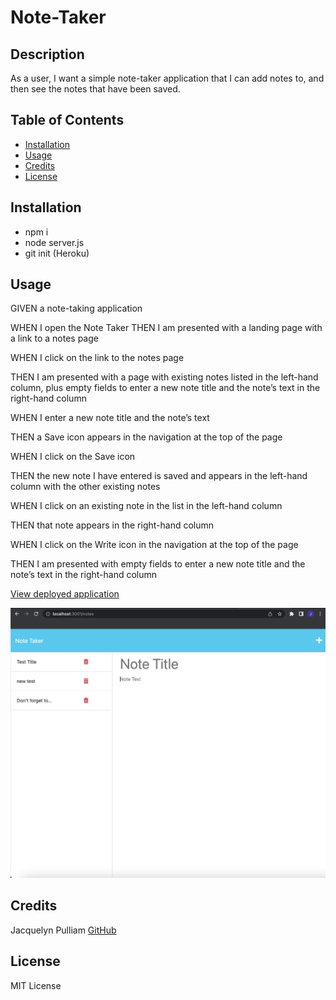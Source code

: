 # Note-Taker

## Description
As a user, I want a simple note-taker application that I can add notes to, and then see the notes that have been saved.

## Table of Contents
- [Installation](#installation)
- [Usage](#usage)
- [Credits](#credits)
- [License](#license)

## Installation
* npm i
* node server.js
* git init (Heroku)

## Usage
GIVEN a note-taking application

WHEN I open the Note Taker
THEN I am presented with a landing page with a link to a notes page

WHEN I click on the link to the notes page

THEN I am presented with a page with existing notes listed in the left-hand column, plus empty fields to enter a new note title and the note’s text in the right-hand column

WHEN I enter a new note title and the note’s text

THEN a Save icon appears in the navigation at the top of the page

WHEN I click on the Save icon

THEN the new note I have entered is saved and appears in the left-hand column with the other existing notes

WHEN I click on an existing note in the list in the left-hand column

THEN that note appears in the right-hand column

WHEN I click on the Write icon in the navigation at the top of the page

THEN I am presented with empty fields to enter a new note title and the note’s text in the right-hand column

[View deployed application](https://whispering-wildwood-85860.herokuapp.com/)

![Screenshot](assets/images/Screenshot%202023-01-10%20at%2011.50.38%20AM.png)

## Credits
Jacquelyn Pulliam
[GitHub](https://github.com/JacquieSue)

## License
MIT License